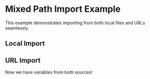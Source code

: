 # Mixed Path Import Example

This example demonstrates importing from both local files and URLs seamlessly.

## Local Import

## URL Import  

Now we have variables from both sources!